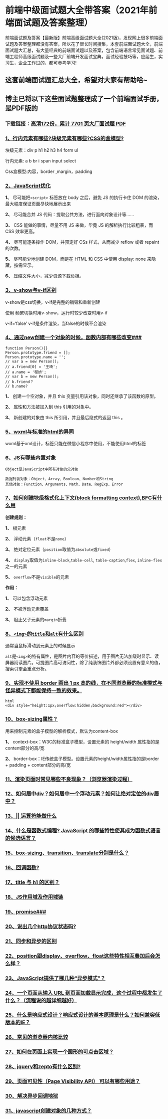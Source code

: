 # 前端中级面试题大全带答案（2021年前端面试题及答案整理）

前端面试题及答案【最新版】前端高级面试题大全(2021版)，发现网上很多前端面试题及答案整理都没有答案，所以花了很长时间搜集，本套前端面试题大全，前端面试题大汇总，有大量经典的前端面试题以及答案，包含前端语言常见面试题、前端工程师高级面试题及一些大厂前端开发面试宝典，面试经验技巧等，应届生，实习生，企业工作过的，都可参考学习!

## 这套前端面试题汇总大全，希望对大家有帮助哈~ 

## 博主已将以下这些面试题整理成了一个前端面试手册，是PDF版的

### 下载链接：[高清172份，累计 7701 页大厂面试题  PDF](https://github.com/javatechnorth/javanorth-itbooks/blob/master/docs/index.md)


### [1、行内元素有哪些?块级元素有哪些?CSS的盒模型?](https://gitee.com/souyunku/NewDevBooks/blob/master/docs/前端/前端中级面试题大全带答案（2021年前端面试题及答案整理）.md#1行内元素有哪些块级元素有哪些css的盒模型)  


块级元素：div p h1 h2 h3 h4 form ul

行内元素: a b br i span input select

Css盒模型:内容，border ,margin，padding


### [2、JavaScript优化](https://gitee.com/souyunku/NewDevBooks/blob/master/docs/前端/前端中级面试题大全带答案（2021年前端面试题及答案整理）.md#2javascript优化)  


**1、** 尽可能把`<script>` 标签放在 body 之后，避免 JS 的执行卡住 DOM 的渲染，最大程度保证页面尽快地展示出来

**2、** 尽可能合并 JS 代码：提取公共方法，进行面向对象设计等……

**3、** CSS 能做的事情，尽量不用 JS 来做，毕竟 JS 的解析执行比较粗暴，而 CSS 效率更高。

**4、** 尽可能逐条操作 DOM，并预定好 CSs 样式，从而减少 reflow 或者 repaint 的次数。

**5、** 尽可能少地创建 DOM，而是在 HTML 和 CSS 中使用 display: none 来隐藏，按需显示。

**6、** 压缩文件大小，减少资源下载负担。


### [3、v-show与v-if区别](https://gitee.com/souyunku/NewDevBooks/blob/master/docs/前端/前端中级面试题大全带答案（2021年前端面试题及答案整理）.md#3v-show与v-if区别)  


v-show是css切换，v-if是完整的销毁和重新创建

使用 频繁切换时用v-show，运行时较少改变时用v-if

v-if=‘false’ v-if是条件渲染，当false的时候不会渲染


### [4、通过new创建一个对象的时候，函数内部有哪些改变###](https://gitee.com/souyunku/NewDevBooks/blob/master/docs/前端/前端中级面试题大全带答案（2021年前端面试题及答案整理）.md#4通过new创建一个对象的时候函数内部有哪些改变###)  


```
function Person(){}
Person.prototype.friend = [];
Person.prototype.name = '';
// var a = new Person();
// a.friend[0] = '王琦';
// a.name = '程娇';
// var b = new Person();
// b.friend？
// b.name?
```

**1、** 创建一个空对象，并且 this 变量引用该对象，同时还继承了该函数的原型。

**2、** 属性和方法被加入到 this 引用的对象中。

**3、** 新创建的对象由 this 所引用，并且最后隐式的返回 this 。


### [5、wxml与标准的html的异同](https://gitee.com/souyunku/NewDevBooks/blob/master/docs/前端/前端中级面试题大全带答案（2021年前端面试题及答案整理）.md#5wxml与标准的html的异同)  


wxml基于xml设计，标签只能在微信小程序中使用，不能使用html的标签


### [6、JS有哪些内置对象](https://gitee.com/souyunku/NewDevBooks/blob/master/docs/前端/前端中级面试题大全带答案（2021年前端面试题及答案整理）.md#6js有哪些内置对象)  


```
Object是JavaScript中所有对象的父对象

数据封装对象：Object、Array、Boolean、Number和String
其他对象：Function、Arguments、Math、Date、RegExp、Error
```


### [7、如何创建块级格式化上下文(block formatting context),BFC有什么用](https://gitee.com/souyunku/NewDevBooks/blob/master/docs/前端/前端中级面试题大全带答案（2021年前端面试题及答案整理）.md#7如何创建块级格式化上下文block-formatting-context,bfc有什么用)  


**创建规则：**

**1、** 根元素

**2、** 浮动元素（`float`不是`none`）

**3、** 绝对定位元素（`position`取值为`absolute`或`fixed`）

**4、** `display`取值为`inline-block`,`table-cell`, `table-caption`,`flex`, `inline-flex`之一的元素

**5、** `overflow`不是`visible`的元素

**作用：**

**1、** 可以包含浮动元素

**2、** 不被浮动元素覆盖

**3、** 阻止父子元素的`margin`折叠


### [8、`<img>`的`title`和`alt`有什么区别](https://gitee.com/souyunku/NewDevBooks/blob/master/docs/前端/前端中级面试题大全带答案（2021年前端面试题及答案整理）.md#8<img>的title和alt有什么区别)  


通常当鼠标滑动到元素上的时候显示

`alt`是`<img>`的特有属性，是图片内容的等价描述，用于图片无法加载时显示、读屏器阅读图片。可提图片高可访问性，除了纯装饰图片外都必须设置有意义的值，搜索引擎会重点分析。


### [9、实现不使用 border 画出 1 px 高的线，在不同浏览器的标准模式与怪异模式下都能保持一致的效果。](https://gitee.com/souyunku/NewDevBooks/blob/master/docs/前端/前端中级面试题大全带答案（2021年前端面试题及答案整理）.md#9实现不使用-border-画出-1-px-高的线在不同浏览器的标准模式与怪异模式下都能保持一致的效果。)  


```
html
<div style="height:1px;overflow:hidden;background:red"></div>
```


### [10、box-sizing属性？](https://gitee.com/souyunku/NewDevBooks/blob/master/docs/前端/前端中级面试题大全带答案（2021年前端面试题及答案整理）.md#10box-sizing属性)  


用来控制元素的盒子模型的解析模式，默认为content-box

**1、** context-box：W3C的标准盒子模型，设置元素的 height/width 属性指的是content部分的高/宽

**2、** border-box：IE传统盒子模型。设置元素的height/width属性指的是border + padding + content部分的高/宽


### [11、渲染页面时常见哪些不良现象？（浏览器渲染过程）](https://gitee.com/souyunku/NewDevBooks/blob/master/docs/前端/前端中级面试题大全带答案（2021年前端面试题及答案整理）.md#11渲染页面时常见哪些不良现象浏览器渲染过程)  

### [12、如何居中div？如何居中一个浮动元素？如何让绝对定位的div居中？](https://gitee.com/souyunku/NewDevBooks/blob/master/docs/前端/前端中级面试题大全带答案（2021年前端面试题及答案整理）.md#12如何居中div如何居中一个浮动元素如何让绝对定位的div居中)  

### [13、|| 运算符能做什么](https://gitee.com/souyunku/NewDevBooks/blob/master/docs/前端/前端中级面试题大全带答案（2021年前端面试题及答案整理）.md#13||-运算符能做什么)  

### [14、什么是函数式编程? JavaScript 的哪些特性使其成为函数式语言的候选语言？](https://gitee.com/souyunku/NewDevBooks/blob/master/docs/前端/前端中级面试题大全带答案（2021年前端面试题及答案整理）.md#14什么是函数式编程-javascript-的哪些特性使其成为函数式语言的候选语言)  

### [15、box-sizing、transition、translate分别是什么？](https://gitee.com/souyunku/NewDevBooks/blob/master/docs/前端/前端中级面试题大全带答案（2021年前端面试题及答案整理）.md#15box-sizingtransitiontranslate分别是什么)  

### [16、回调函数?](https://gitee.com/souyunku/NewDevBooks/blob/master/docs/前端/前端中级面试题大全带答案（2021年前端面试题及答案整理）.md#16回调函数)  

### [17、title 与 h1 的区别？](https://gitee.com/souyunku/NewDevBooks/blob/master/docs/前端/前端中级面试题大全带答案（2021年前端面试题及答案整理）.md#17title-与-h1-的区别)  

### [18、JS作用域及作用域链](https://gitee.com/souyunku/NewDevBooks/blob/master/docs/前端/前端中级面试题大全带答案（2021年前端面试题及答案整理）.md#18js作用域及作用域链)  

### [19、promise###](https://gitee.com/souyunku/NewDevBooks/blob/master/docs/前端/前端中级面试题大全带答案（2021年前端面试题及答案整理）.md#19promise###)  

### [20、说出几个http协议状态码?](https://gitee.com/souyunku/NewDevBooks/blob/master/docs/前端/前端中级面试题大全带答案（2021年前端面试题及答案整理）.md#20说出几个http协议状态码)  

### [21、同步和异步的区别](https://gitee.com/souyunku/NewDevBooks/blob/master/docs/前端/前端中级面试题大全带答案（2021年前端面试题及答案整理）.md#21同步和异步的区别)  

### [22、position跟display、overflow、float这些特性相互叠加后会怎么样？](https://gitee.com/souyunku/NewDevBooks/blob/master/docs/前端/前端中级面试题大全带答案（2021年前端面试题及答案整理）.md#22position跟displayoverflowfloat这些特性相互叠加后会怎么样)  

### [23、JavaScript提供了哪几种“异步模式”？](https://gitee.com/souyunku/NewDevBooks/blob/master/docs/前端/前端中级面试题大全带答案（2021年前端面试题及答案整理）.md#23javascript提供了哪几种“异步模式)  

### [24、一个页面从输入 URL 到页面加载显示完成，这个过程中都发生了什么？（流程说的越详细越好）](https://gitee.com/souyunku/NewDevBooks/blob/master/docs/前端/前端中级面试题大全带答案（2021年前端面试题及答案整理）.md#24一个页面从输入-url-到页面加载显示完成这个过程中都发生了什么流程说的越详细越好)  

### [25、什么是响应式设计？响应式设计的基本原理是什么？如何兼容低版本的IE？](https://gitee.com/souyunku/NewDevBooks/blob/master/docs/前端/前端中级面试题大全带答案（2021年前端面试题及答案整理）.md#25什么是响应式设计响应式设计的基本原理是什么如何兼容低版本的ie)  

### [26、常见的浏览器内核比较](https://gitee.com/souyunku/NewDevBooks/blob/master/docs/前端/前端中级面试题大全带答案（2021年前端面试题及答案整理）.md#26常见的浏览器内核比较)  

### [27、如何在页面上实现一个圆形的可点击区域？](https://gitee.com/souyunku/NewDevBooks/blob/master/docs/前端/前端中级面试题大全带答案（2021年前端面试题及答案整理）.md#27如何在页面上实现一个圆形的可点击区域)  

### [28、jquery和zepto有什么区别?](https://gitee.com/souyunku/NewDevBooks/blob/master/docs/前端/前端中级面试题大全带答案（2021年前端面试题及答案整理）.md#28jquery和zepto有什么区别)  

### [29、页面可见性（Page Visibility API） 可以有哪些用途？](https://gitee.com/souyunku/NewDevBooks/blob/master/docs/前端/前端中级面试题大全带答案（2021年前端面试题及答案整理）.md#29页面可见性page-visibility-api-可以有哪些用途)  

### [30、解决异步回调地狱](https://gitee.com/souyunku/NewDevBooks/blob/master/docs/前端/前端中级面试题大全带答案（2021年前端面试题及答案整理）.md#30解决异步回调地狱)  

### [31、javascript创建对象的几种方式？](https://gitee.com/souyunku/NewDevBooks/blob/master/docs/前端/前端中级面试题大全带答案（2021年前端面试题及答案整理）.md#31javascript创建对象的几种方式)  






